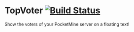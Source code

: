 # TopVoter [![Build Status](https://travis-ci.org/SalmonGER/TopVoter.svg?branch=master)](https://travis-ci.org/SalmonGER/TopVoter)
Show the voters of your PocketMine server on a floating text!
